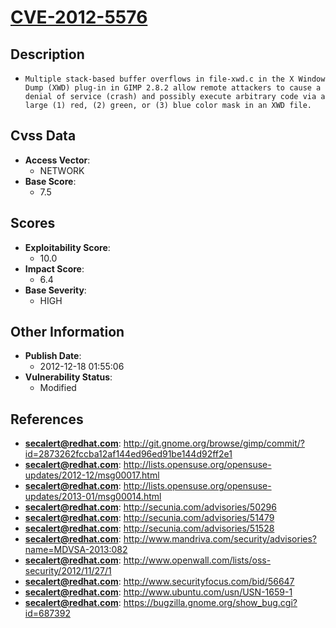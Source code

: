 
# [CVE-2012-5576](http://git.gnome.org/browse/gimp/commit/?id=2873262fccba12af144ed96ed91be144d92ff2e1)

## Description

- `Multiple stack-based buffer overflows in file-xwd.c in the X Window Dump (XWD) plug-in in GIMP 2.8.2 allow remote attackers to cause a denial of service (crash) and possibly execute arbitrary code via a large (1) red, (2) green, or (3) blue color mask in an XWD file.`

## Cvss Data

- **Access Vector**:
  - NETWORK
- **Base Score**:
  - 7.5

## Scores

- **Exploitability Score**:
  - 10.0
- **Impact Score**:
  - 6.4
- **Base Severity**:
  - HIGH

## Other Information

- **Publish Date**:
  - 2012-12-18 01:55:06
- **Vulnerability Status**:
  - Modified

## References

- **secalert@redhat.com**: http://git.gnome.org/browse/gimp/commit/?id=2873262fccba12af144ed96ed91be144d92ff2e1
- **secalert@redhat.com**: http://lists.opensuse.org/opensuse-updates/2012-12/msg00017.html
- **secalert@redhat.com**: http://lists.opensuse.org/opensuse-updates/2013-01/msg00014.html
- **secalert@redhat.com**: http://secunia.com/advisories/50296
- **secalert@redhat.com**: http://secunia.com/advisories/51479
- **secalert@redhat.com**: http://secunia.com/advisories/51528
- **secalert@redhat.com**: http://www.mandriva.com/security/advisories?name=MDVSA-2013:082
- **secalert@redhat.com**: http://www.openwall.com/lists/oss-security/2012/11/27/1
- **secalert@redhat.com**: http://www.securityfocus.com/bid/56647
- **secalert@redhat.com**: http://www.ubuntu.com/usn/USN-1659-1
- **secalert@redhat.com**: https://bugzilla.gnome.org/show_bug.cgi?id=687392
